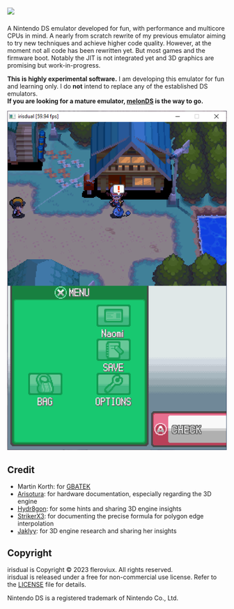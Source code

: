 <h2><img src="resources/logo-256x74.png"/></h2>

A Nintendo DS emulator developed for fun, with performance and multicore CPUs in mind.
A nearly from scratch rewrite of my previous emulator aiming to try new techniques and achieve higher code quality.
However, at the moment not all code has been rewritten yet. But most games and the firmware boot. Notably the JIT is not integrated yet and 3D graphics are promising but work-in-progress.

**This is highly experimental software.**
I am developing this emulator for fun and learning only.
I do **not** intend to replace any of the established DS emulators.  
**If you are looking for a mature emulator, [melonDS](https://github.com/melonDS-emu/melonDS) is the way to go.**

![hgss](resources/hgss.png)

## Credit
- Martin Korth: for [GBATEK](http://problemkaputt.de/gbatek.htm)
- [Arisotura](https://github.com/Arisotura/): for hardware documentation, especially regarding the 3D engine
- [Hydr8gon](https://github.com/Hydr8gon/): for some hints and sharing 3D engine insights
- [StrikerX3](https://github.com/StrikerX3): for documenting the precise formula for polygon edge interpolation
- [Jaklyy](https://github.com/Jaklyy/): for 3D engine research and sharing her insights

## Copyright

irisdual is Copyright © 2023 fleroviux. All rights reserved.<br>
irisdual is released under a free for non-commercial use license. Refer to the [LICENSE](LICENSE) file for details.

Nintendo DS is a registered trademark of Nintendo Co., Ltd.
